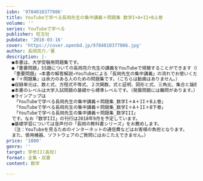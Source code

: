 ```yaml
---
isbn: '9784010377086'
title: YouTubeで学べる長岡先生の集中講義＋問題集 数学I+A+II+B上巻
volume: ''
series: YouTubeで学べる
publisher: 旺文社
pubdate: '2018-03-16'
cover: 'https://cover.openbd.jp/9784010377086.jpg'
author: 長岡亮介／著
description: |-
  ●本書は、大学受験用問題集です。
  ●「重要問題」55題についての長岡亮介先生の講義をYouTubeで視聴することができます（動画約8時間）。
  「重要問題」→本書の解答解説→YouTubeによる「長岡先生の集中講義」の流れでお使いください。
  ●『＋問題集』は余力のある人のための問題集です。（こちらは動画はありません。）
  ●収録単元は、数と式、方程式不等式、２次関数、式と証明、図形と式、三角比、集合と論理、整数の性質、場合の数、確率です。
  ●本書のレベルは大学入試問題の基礎から標準レベルです。（発展問題には難問があります。）
  ●ラインアップは
  　「YouTubeで学べる長岡先生の集中講義＋問題集_数学I＋A＋II＋B上巻」
  　「YouTubeで学べる長岡先生の集中講義＋問題集_数学I＋A＋II＋B下巻」
  　「YouTubeで学べる長岡先生の集中講義＋問題集_数学III」
  です。なお「数学III」の刊行は2018年9月を予定しています。
  ●基礎学習については音声付の「長岡の教科書シリーズ」をお薦めします。
  （注：YouTubeを見るためのインターネットの通信費などはお客様の負担となります。
  また、使用機器、ソフトウェアのご質問にはおこたえできません。）
price: '1800'
genre: ''
target: 学参II(高校)
format: 全集・双書
content: 数学

---
```

